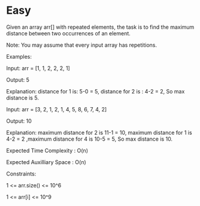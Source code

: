 # Easy

Given an array arr[] with repeated elements, the task is to find the maximum distance between two occurrences of an element.

Note: You may assume that every input array has repetitions.

Examples:

Input: arr = [1, 1, 2, 2, 2, 1]

Output: 5

Explanation: distance for 1 is: 5-0 = 5, distance for 2 is : 4-2 = 2, So max distance is 5.

Input: arr = [3, 2, 1, 2, 1, 4, 5, 8, 6, 7, 4, 2]

Output: 10

Explanation: maximum distance for 2 is 11-1 = 10, maximum distance for 1 is 4-2 = 2 ,maximum distance for 4 is 10-5 = 5, So max distance is 10.


Expected Time Complexity :  O(n)

Expected Auxilliary Space : O(n)

Constraints:

1 <= arr.size() <= 10^6

1 <= arr[i] <= 10^9
